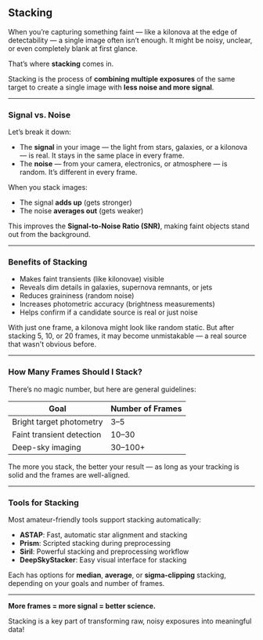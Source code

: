 ## Stacking 
When you’re capturing something faint — like a kilonova at the edge of detectability — a single image often isn’t enough. It might be noisy, unclear, or even completely blank at first glance.

That’s where **stacking** comes in.

Stacking is the process of **combining multiple exposures** of the same target to create a single image with **less noise and more signal**.

---

### Signal vs. Noise

Let’s break it down:

- The **signal** in your image — the light from stars, galaxies, or a kilonova — is real. It stays in the same place in every frame.
- The **noise** — from your camera, electronics, or atmosphere — is random. It’s different in every frame.

When you stack images:
- The signal **adds up** (gets stronger)
- The noise **averages out** (gets weaker)

This improves the **Signal-to-Noise Ratio (SNR)**, making faint objects stand out from the background.

---

### Benefits of Stacking

- Makes faint transients (like kilonovae) visible  
- Reveals dim details in galaxies, supernova remnants, or jets  
- Reduces graininess (random noise)  
- Increases photometric accuracy (brightness measurements)  
- Helps confirm if a candidate source is real or just noise

With just one frame, a kilonova might look like random static. But after stacking 5, 10, or 20 frames, it may become unmistakable — a real source that wasn't obvious before.

---

### How Many Frames Should I Stack?

There’s no magic number, but here are general guidelines:

| Goal                         | Number of Frames  |
|------------------------------|-------------------|
| Bright target photometry     | 3–5               |
| Faint transient detection     | 10–30             |
| Deep-sky imaging             | 30–100+           |

The more you stack, the better your result — as long as your tracking is solid and the frames are well-aligned.

---

### Tools for Stacking

Most amateur-friendly tools support stacking automatically:
- **ASTAP**: Fast, automatic star alignment and stacking
- **Prism**: Scripted stacking during preprocessing
- **Siril**: Powerful stacking and preprocessing workflow
- **DeepSkyStacker**: Easy visual interface for stacking

Each has options for **median**, **average**, or **sigma-clipping** stacking, depending on your goals and number of frames.

---

**More frames = more signal = better science.**

Stacking is a key part of transforming raw, noisy exposures into meaningful data!
